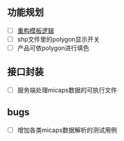 ## 功能规划
- [ ] [重构模板逻辑](./issues/template.md)
- [ ] shp文件里的polygon显示开关
- [ ] 产品可依polygon进行填色

## 接口封装
- [ ] 服务端处理micaps数据的可执行文件

## bugs
- [ ] 增加各类micaps数据解析的测试用例
